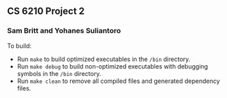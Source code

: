 CS 6210 Project 2
-----------------
### Sam Britt and Yohanes Suliantoro

To build:
 - Run `make` to build optimized executables in the `/bin` directory.
 - Run `make debug` to build non-optimized executables with debugging
   symbols in the `/bin` directory.
 - Run `make clean` to remove all compiled files and generated
   dependency files.
